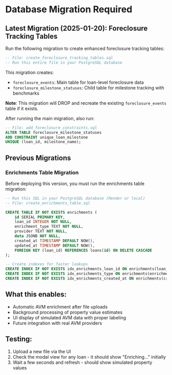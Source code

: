 # Database Migration Required

## Latest Migration (2025-01-20): Foreclosure Tracking Tables

Run the following migration to create enhanced foreclosure tracking tables:

```sql
-- File: create_foreclosure_tracking_tables.sql
-- Run this entire file in your PostgreSQL database
```

This migration creates:
- `foreclosure_events`: Main table for loan-level foreclosure data
- `foreclosure_milestone_statuses`: Child table for milestone tracking with benchmarks

**Note**: This migration will DROP and recreate the existing `foreclosure_events` table if it exists.

After running the main migration, also run:
```sql
-- File: add_foreclosure_constraints.sql
ALTER TABLE foreclosure_milestone_statuses 
ADD CONSTRAINT unique_loan_milestone 
UNIQUE (loan_id, milestone_name);
```

## Previous Migrations

### Enrichments Table Migration

Before deploying this version, you must run the enrichments table migration:

```sql
-- Run this SQL in your PostgreSQL database (Render or local)
-- File: create_enrichments_table.sql

CREATE TABLE IF NOT EXISTS enrichments (
    id SERIAL PRIMARY KEY,
    loan_id INTEGER NOT NULL,
    enrichment_type TEXT NOT NULL,
    provider TEXT NOT NULL,
    data JSONB NOT NULL,
    created_at TIMESTAMP DEFAULT NOW(),
    updated_at TIMESTAMP DEFAULT NOW(),
    FOREIGN KEY (loan_id) REFERENCES loans(id) ON DELETE CASCADE
);

-- Create indexes for faster lookups
CREATE INDEX IF NOT EXISTS idx_enrichments_loan_id ON enrichments(loan_id);
CREATE INDEX IF NOT EXISTS idx_enrichments_type ON enrichments(enrichment_type);
CREATE INDEX IF NOT EXISTS idx_enrichments_created_at ON enrichments(created_at);
```

## What this enables:
- Automatic AVM enrichment after file uploads
- Background processing of property value estimates
- UI display of simulated AVM data with proper labeling
- Future integration with real AVM providers

## Testing:
1. Upload a new file via the UI
2. Check the modal view for any loan - it should show "Enriching..." initially
3. Wait a few seconds and refresh - should show simulated property values